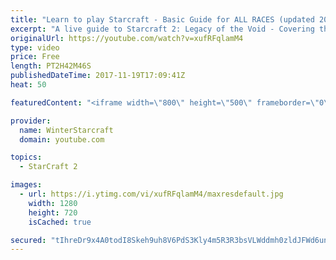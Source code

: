 ```yaml
---
title: "Learn to play Starcraft - Basic Guide for ALL RACES (updated 2017)"
excerpt: "A live guide to Starcraft 2: Legacy of the Void - Covering the basics and build orders for all of the races, and covering the important decisions to be made early in the game.  Not a step by step guide but a demonstration once you have the very basics of the units and races!"
originalUrl: https://youtube.com/watch?v=xufRFqlamM4
type: video
price: Free
length: PT2H42M46S
publishedDateTime: 2017-11-19T17:09:41Z
heat: 50

featuredContent: "<iframe width=\"800\" height=\"500\" frameborder=\"0\" src=\"https://www.youtube.com/embed/xufRFqlamM4\" allow=\"accelerometer; autoplay; encrypted-media; gyroscope; picture-in-picture\" allowfullscreen></iframe>"

provider:
  name: WinterStarcraft
  domain: youtube.com

topics:
  - StarCraft 2

images:
  - url: https://i.ytimg.com/vi/xufRFqlamM4/maxresdefault.jpg
    width: 1280
    height: 720
    isCached: true

secured: "tIhreDr9x4A0todI8Skeh9uh8V6PdS3Kly4m5R3R3bsVLWddmh0zldJFWd6un6gcXbqajyuVpR40KeviYeTIjhYa2U8qiQ2jZ1M22LHAYn24sVNQDjuLqy9JxM47HZO/IKW23Yuai0aWesnbH6XRUvmlBdkgoLB3h8Udfhq7Xz0bAESXlOjZltauC0ERQ8Q46YblSppkKs0SpKhfScG97OXNDKNRWVqKJJ7rLWGxIWouWjQ8xHH3Nam5e+XMeVTDrokenOdL8c7z2zLbu9mcoQ6+0F9abxLBoMv4/31ZyAqS0Fp3LazUkjtVSP4A/P7Mi2xaXDIoF1N1VpdVLNrdVD6styRdRT2WKL0bCrSEXUfwuXFeqEvOuwh5MJA9PwWgLIaf7TRXu49pQWqflOWZKaxFLo7YTgeqz12mLS3eb2F9izK4XqOl7DS41rbP9kF/;PJQUpetD79WWMsql3J4hpQ=="
---
```


